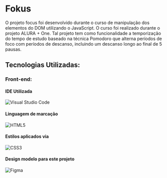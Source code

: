 # Fokus

O projeto focus foi desenvolvido durante o curso de manipulação dos elementos do DOM utilizando o JavaScript. O curso foi realizado durante o projeto ALURA + One.
Tal projeto tem como funcionalidade a temporização do tempo de estudo baseado na técnica Pomodoro que alterna períodos de foco com períodos de descanso, incluindo um descanso longo ao final de 5 pausas.


## Tecnologias Utilizadas:

### Front-end:

#### IDE Utilizada

![Visual Studio Code](https://img.shields.io/badge/Visual_Studio_Code-0078D4?style=for-the-badge&logo=visual%20studio%20code&logoColor=whit)

#### Linguagem de marcação

![HTML5](https://img.shields.io/badge/HTML5-E34F26?style=for-the-badge&logo=html5&logoColor=white)

#### Estilos aplicados via

![CSS3](https://img.shields.io/badge/CSS3-1572B6?style=for-the-badge&logo=css3&logoColor=white)

#### Design modelo para este projeto

![Figma](https://img.shields.io/badge/Figma-F24E1E?style=for-the-badge&logo=figma&logoColor=white)
